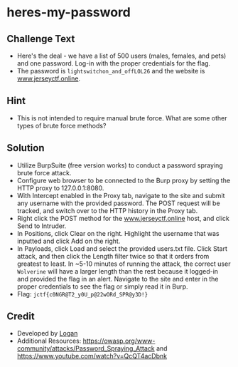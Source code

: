 # heres-my-password

## Challenge Text
* Here's the deal - we have a list of 500 users (males, females, and pets) and one password. Log-in with the proper credentials for the flag.
* The password is `lightswitchon_and_offLOL26` and the website is www.jerseyctf.online.

## Hint
* This is not intended to require manual brute force. What are some other types of brute force methods?

## Solution
* Utilize BurpSuite (free version works) to conduct a password spraying brute force attack.
* Configure web browser to be connected to the Burp proxy by setting the HTTP proxy to 127.0.0.1:8080.
* With Intercept enabled in the Proxy tab, navigate to the site and submit any username with the provided password. The POST request will be tracked, and switch over to the HTTP history in the Proxy tab.
* Right click the POST method for the www.jerseyctf.online host, and click Send to Intruder.
* In Positions, click Clear on the right. Highlight the username that was inputted and click Add on the right.
* In Payloads, click Load and select the provided users.txt file. Click Start attack, and then click the Length filter twice so that it orders from greatest to least. In ~5-10 minutes of running the attack, the correct user `Wolverine` will have a larger length than the rest because it logged-in and provided the flag in an alert. Navigate to the site and enter in the proper credentials to see the flag or simply read it in Burp.
* Flag: `jctf{c0NGR@T2_y0U_p@22wORd_SPR@y3D!}`

## Credit
* Developed by [Logan](https://github.com/Git-Logan)
* Additional Resources: https://owasp.org/www-community/attacks/Password_Spraying_Attack and https://www.youtube.com/watch?v=QcQT4acDbnk
